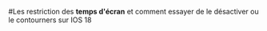 #Les restriction des **temps d'écran** et comment essayer de le désactiver ou le contourners sur IOS 18

